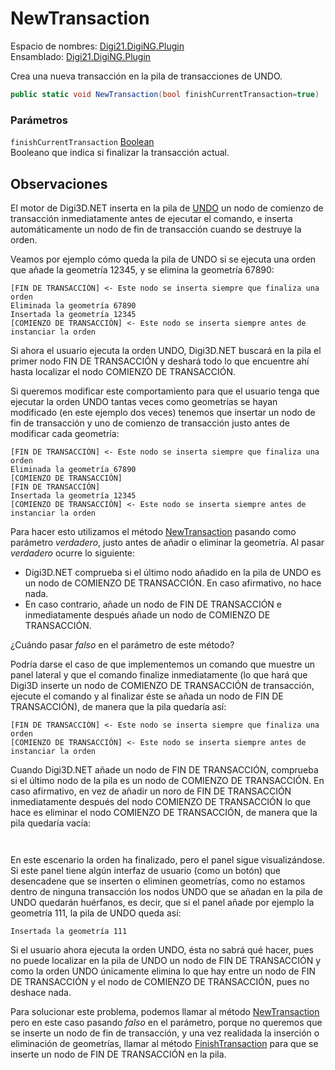 # NewTransaction

Espacio de nombres: [Digi21.DigiNG.Plugin](../../../../)\
Ensamblado: [Digi21.DigiNG.Plugin](../../../../)

Crea una nueva transacción en la pila de transacciones de UNDO.

```csharp
public static void NewTransaction(bool finishCurrentTransaction=true)
```

### Parámetros

`finishCurrentTransaction` [Boolean](https://docs.microsoft.com/en-us/dotnet/api/system.boolean?view=net-5.0)\
Booleano que indica si finalizar la transacción actual.

## Observaciones

El motor de Digi3D.NET inserta en la pila de [UNDO](../../../../../../../../referencia/digi3d.net/ventana-de-dibujo/ordenes/u/undo.md) un nodo de comienzo de transacción inmediatamente antes de ejecutar el comando, e inserta automáticamente un nodo de fin de transacción cuando se destruye la orden.

Veamos por ejemplo cómo queda la pila de UNDO si se ejecuta una orden que añade la geometría 12345, y se elimina la geometría 67890:

```
[FIN DE TRANSACCIÓN] <- Este nodo se inserta siempre que finaliza una orden
Eliminada la geometría 67890
Insertada la geometría 12345
[COMIENZO DE TRANSACCIÓN] <- Este nodo se inserta siempre antes de instanciar la orden
```

Si ahora el usuario ejecuta la orden UNDO, Digi3D.NET buscará en la pila el primer nodo FIN DE TRANSACCIÓN y deshará todo lo que encuentre ahí hasta localizar el nodo COMIENZO DE TRANSACCIÓN.

Si queremos modificar este comportamiento para que el usuario tenga que ejecutar la orden UNDO tantas veces como geometrías se hayan modificado (en este ejemplo dos veces) tenemos que insertar un nodo de fin de transacción y uno de comienzo de transacción justo antes de modificar cada geometría:

```
[FIN DE TRANSACCIÓN] <- Este nodo se inserta siempre que finaliza una orden
Eliminada la geometría 67890
[COMIENZO DE TRANSACCIÓN]
[FIN DE TRANSACCIÓN] 
Insertada la geometría 12345
[COMIENZO DE TRANSACCIÓN] <- Este nodo se inserta siempre antes de instanciar la orden
```

Para hacer esto utilizamos el método [NewTransaction](newtransaction.md) pasando como parámetro _verdadero_, justo antes de añadir o eliminar la geometría. Al pasar _verdadero_ ocurre lo siguiente:

* Digi3D.NET comprueba si el último nodo añadido en la pila de UNDO es un nodo de COMIENZO DE TRANSACCIÓN. En caso afirmativo, no hace nada.
* En caso contrario, añade un nodo de FIN DE TRANSACCIÓN e inmediatamente después añade un nodo de COMIENZO DE TRANSACCIÓN.

¿Cuándo pasar _falso_ en el parámetro de este método?

Podría darse el caso de que implementemos un comando que muestre un panel lateral y que el comando finalize inmediatamente (lo que hará que Digi3D inserte un nodo de COMIENZO DE TRANSACCIÓN de transacción, ejecute el comando y al finalizar éste se añada un nodo de FIN DE TRANSACCIÓN), de manera que la pila quedaría así:

```
[FIN DE TRANSACCIÓN] <- Este nodo se inserta siempre que finaliza una orden
[COMIENZO DE TRANSACCIÓN] <- Este nodo se inserta siempre antes de instanciar la orden
```

Cuando Digi3D.NET añade un nodo de FIN DE TRANSACCIÓN, comprueba si el último nodo de la pila es un nodo de COMIENZO DE TRANSACCIÓN. En caso afirmativo, en vez de añadir un noro de FIN DE TRANSACCIÓN inmediatamente después del nodo COMIENZO DE TRANSACCIÓN lo que hace es eliminar el nodo COMIENZO DE TRANSACCIÓN, de manera que la pila quedaría vacía:

```
 
```

En este escenario la orden ha finalizado, pero el panel sigue visualizándose. Si este panel tiene algún interfaz de usuario (como un botón) que desencadene que se inserten o eliminen geometrías, como no estamos dentro de ninguna transacción los nodos UNDO que se añadan en la pila de UNDO quedarán huérfanos, es decir, que si el panel añade por ejemplo la geometría 111, la pila de UNDO queda así:

```
Insertada la geometría 111
```

Si el usuario ahora ejecuta la orden UNDO, ésta no sabrá qué hacer, pues no puede localizar en la pila de UNDO un nodo de FIN DE TRANSACCIÓN y como la orden UNDO únicamente elimina lo que hay entre un nodo de FIN DE TRANSACCIÓN y el nodo de COMIENZO DE TRANSACCIÓN, pues no deshace nada.

Para solucionar este problema, podemos llamar al método [NewTransaction](newtransaction.md) pero en este caso pasando _falso_ en el parámetro, porque no queremos que se inserte un nodo de fin de transacción, y una vez realidada la inserción o eliminación de geometrías, llamar al método [FinishTransaction](finishtransaction.md) para que se inserte un nodo de FIN DE TRANSACCIÓN en la pila.
